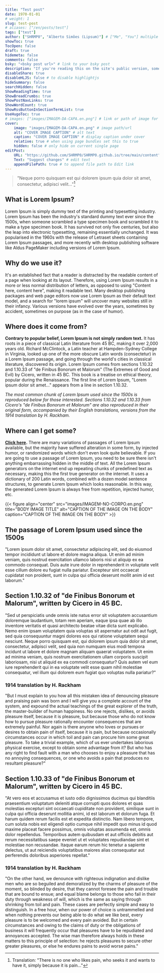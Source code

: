 ```yaml
---
title: "Test post"
date: 1970-01-01
# weight: 1
slug: test-post
# aliases: ["/en/posts/test"]
tags: ["test"]
author: ["SHRMP0", "Alberto Simões (Lipsum)"] # ["Me", "You"] multiple authors
showToc: true
TocOpen: false
draft: true
hidemeta: false
comments: false
bsky: "<bsky post url>" # link to your bsky post
description: "If you're reading this on the site's public version, something went wrong."
disableShare: true
disableHLJS: false # to disable highlightjs
hideSummary: false
searchHidden: false
ShowReadingTime: true
ShowBreadCrumbs: true
ShowPostNavLinks: true
ShowWordCount: true
ShowRssButtonInSectionTermList: true
UseHugoToc: true
# images: ["images/IMAGEM-DA-CAPA.en.png"] # link or path of image for opengraph, twitter-cards
cover:
    image: "images/IMAGEM-DA-CAPA.en.png" # image path/url
    alt: "COVER IMAGE CAPTION" # alt text
    caption: "COVER IMAGE CAPTION" # display caption under cover
    relative: true # when using page bundles set this to true
    hidden: false # only hide on current single page
editPost:
    URL: "https://github.com/SHRMP0/SHRMP0.github.io/tree/main/content"
    Text: "Suggest changes" # edit text
    appendFilePath: true # to append file path to Edit link
---
```


> "Neque porro quisquam est qui dolorem ipsum quia dolor sit amet, consectetur, adipisci velit..."[^1]

## What is Lorem Ipsum?

Lorem Ipsum is simply dummy text of the printing and typesetting industry. Lorem Ipsum has been the industry's standard dummy text ever since the 1500s, when someone scrambled a type specimen book and scrambled it to make a type specimen book. It has survived not only five centuries, but also the leap into electronic typesetting, remaining essentially unchanged. It was popularised in the 1960s with the release of Letraset sheets containing Lorem Ipsum passages, and more recently with desktop publishing software like Aldus PageMaker including versions of Lorem Ipsum.

## Why do we use it?

It's an established fact that a reader is distracted by the readable content of a page when looking at its layout. Therefore, using Lorem Ipsum results in a more or less normal distribution of letters, as opposed to using "Content here, content here", making it readable text. Many desktop publishing packages and web page editors now use Lorem Ipsum as their default text model, and a search for "lorem ipsum" will uncover many websites still in their infancy. Various versions have evolved over the years, sometimes by accident, sometimes on purpose (as in the case of humor).

## Where does it come from?

**Contrary to popular belief, Lorem Ipsum is not simply random text.** It has roots in a piece of classical Latin literature from 45 BC, making it over 2,000 years old. Richard McClintock, a Latin teacher at Hampden-Sydney College in Virginia, looked up one of the more obscure Latin words (consectetur) in a Lorem Ipsum passage, and going through the world's cities in classical literature, discovered its origin. Lorem Ipsum comes from sections 1.10.32 and 1.10.33 of "de Finibus Bonorum et Malorum" (The Extremes of Good and Evil) by Cicero, written in 45 BC. This book is a treatise on ethical theory, popular during the Renaissance. The first line of Lorem Ipsum, "Lorem ipsum dolor sit amet..." appears from a line in section 1.10.32.

*The most common chunk of Lorem Ipsum used since the 1500s is reproduced below for those interested. Sections 1.10.32 and 1.10.33 from Cicero's "de Finibus Bonorum et Malorum" are also reproduced in their original form, accompanied by their English translations, versions from the 1914 translation by H. Rackham.*

## Where can I get some?

**[Click here](https://pt.lipsum.com/).** There are many variations of passages of Lorem Ipsum available, but the majority have suffered alteration in some form, by injected humor, or randomized words which don't even look quite believable. If you are going to use a passage of Lorem Ipsum, you need to be sure there isn't anything embarrassing hidden in the middle of text. All the Lorem Ipsum generators on the internet end up repeating chunks of predefined text as necessary, making this the first true generator on the internet. It uses a dictionary of 200 Latin words, combined with a dozen model sentence structures, to generate Lorem Ipsum which looks reasonable. In this way, the generated Lorem Ipsum is always free from repetition, injected humor, etc.

{{< figure align="center" src="images/IMAGEM-NO-CORPO.en.png" title="BODY IMAGE TITLE" alt="CAPTION OF THE IMAGE ON THE BODY" caption="CAPTION OF THE IMAGE ON THE BODY" >}}

## The passage of Lorem Ipsum used since the 1500s

"Lorem ipsum dolor sit amet, consectetur adipiscing elit, sed do eiusmod tempor incididunt ut labore et dolore magna aliqua. Ut enim ad minim veniam, quis nostrud exercitation ullamco laboris nisi ut aliquip ex ea commodo consequat. Duis aute irure dolor in reprehenderit in voluptate velit esse cillum dolore eu fugiat nulla pariatur. Excepteur sint occaecat cupidatat non proident, sunt in culpa qui officia deserunt mollit anim id est laborum."

## Section 1.10.32 of "de Finibus Bonorum et Malorum", written by Cicero in 45 BC.

"Sed ut perspiciatis unde omnis iste natus error sit voluptatem accusantium doloremque laudantium, totam rem aperiam, eaque ipsa quae ab illo inventore veritatis et quasi architecto beatae vitae dicta sunt explicabo. Nemo enim ipsam voluptatem quia voluptas sit aspernatur aut odit aut fugit, sed quia consequuntur magni dolores eos qui ratione voluptatem sequi nesciunt. Neque porro quisquam est, qui dolorem ipsum quia dolor sit amet, consectetur, adipisci velit, sed quia non numquam eius modi tempora incidunt ut labore et dolore magnam aliquam quaerat voluptatem. Ut enim ad minima veniam, quis nostrum exercitationem ullam corporis suscipit laboriosam, nisi ut aliquid ex ea commodi consequatur? Quis autem vel eum iure reprehenderit qui in ea voluptate velit esse quam nihil molestiae consequatur, vel illum qui dolorem eum fugiat quo voluptas nulla pariatur?"

### 1914 translation by H. Rackham

"But I must explain to you how all this mistaken idea of denouncing pleasure and praising pain was born and I will give you a complete account of the system, and expound the actual teachings of the great explorer of the truth, the master-builder of human happiness. No one rejects, dislikes, or avoids pleasure itself, because it is pleasure, but because those who do not know how to pursue pleasure rationally encounter consequences that are extremely painful. Nor again is there anyone who loves or pursues or desires to obtain pain of itself, because it is pain, but because occasionally circumstances occur in which toil and pain can procure him some great pleasure. To take a trivial example, which of us ever undertakes laborious physical exercise, except to obtain some advantage from it? But who has any right to find fault with a man who chooses to enjoy a pleasure that has no annoying consequences, or one who avoids a pain that produces no resultant pleasure?"

## Section 1.10.33 of "de Finibus Bonorum et Malorum", written by Cicero in 45 BC.

"At vero eos et accusamus et iusto odio dignissimos ducimus qui blanditiis praesentium voluptatum deleniti atque corrupti quos dolores et quas molestias excepturi sint occaecati cupiditate non provident, similique sunt in culpa qui officia deserunt mollitia animi, id est laborum et dolorum fuga. Et harum quidem rerum facilis est et expedita distinctio. Nam libero tempore, cum soluta nobis est eligendi optio cumque nihil impedit quo minus id quod maxime placeat facere possimus, omnis voluptas assumenda est, omnis dolor repellendus. Temporibus autem quibusdam et aut officiis debitis aut rerum necessitatibus saepe eveniet ut et voluptates repudiandae sint et molestiae non recusandae. Itaque earum rerum hic tenetur a sapiente delectus, ut aut reiciendis voluptatibus maiores alias consequatur aut perferendis doloribus asperiores repellat."

### 1914 translation by H. Rackham

"On the other hand, we denounce with righteous indignation and dislike men who are so beguiled and demoralized by the charms of pleasure of the moment, so blinded by desire, that they cannot foresee the pain and trouble that are bound to ensue; and equal blame belongs to those who fail in their duty through weakness of will, which is the same as saying through shrinking from toil and pain. These cases are perfectly simple and easy to distinguish. In a free hour, when our power of choice is untrammelled and when nothing prevents our being able to do what we like best, every pleasure is to be welcomed and every pain avoided. But in certain circumstances and owing to the claims of duty or the obligations of business it will frequently occur that pleasures have to be repudiated and annoyances accepted. The wise man therefore always holds in these matters to this principle of selection: he rejects pleasures to secure other greater pleasures, or else he endures pains to avoid worse pains."

[^1]: Translation: "There is no one who likes pain, who seeks it and wants to have it, simply because it is pain..."
